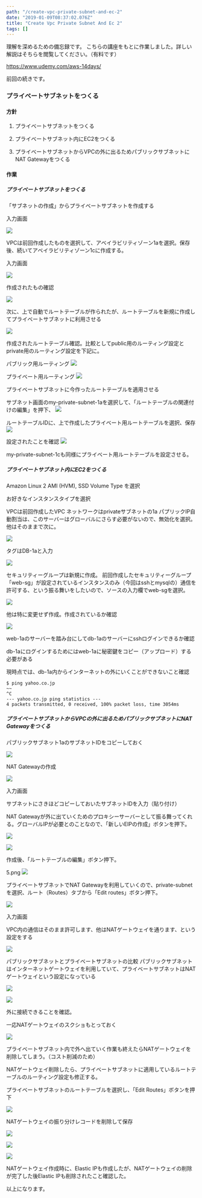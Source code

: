 ```yaml
---
path: "/create-vpc-private-subnet-and-ec-2"
date: "2019-01-09T08:37:02.076Z"
title: "Create Vpc Private Subnet And Ec 2"
tags: []
---
```


理解を深めるための備忘録です。
こちらの講座をもとに作業しました。詳しい解説はそちらを閲覧してください。（有料です）

https://www.udemy.com/aws-14days/

前回の続きです。

### プライベートサブネットをつくる

#### 方針

1. プライベートサブネットをつくる

2. プライベートサブネット内にEC2をつくる

3. プライベートサブネットからVPCの外に出るためパブリックサブネットにNAT Gatewayをつくる

#### 作業

##### プライベートサブネットをつくる

「サブネットの作成」からプライベートサブネットを作成する

入力画面

![](https://user-images.githubusercontent.com/37950257/52531819-d11c9d80-2d5e-11e9-904e-b7c22ca05ffc.png)

VPCは前回作成したものを選択して、アベイラビリティゾーン1aを選択。保存後、続いてアベイラビリティゾーン1cに作成する。

入力画面

![](https://user-images.githubusercontent.com/37950257/52531820-d11c9d80-2d5e-11e9-8e7e-d19ede5df889.png)

作成されたもの確認

![](https://user-images.githubusercontent.com/37950257/52531821-d1b53400-2d5e-11e9-851f-0ef233fe1d18.png)

次に、上で自動でルートテーブルが作られたが、ルートテーブルを新規に作成してプライベートサブネットに利用させる

![](https://user-images.githubusercontent.com/37950257/52531940-72582380-2d60-11e9-91c3-e192db77f285.png)

作成されたルートテーブル確認。比較としてpublic用のルーティング設定とprivate用のルーティング設定を下記に。

パブリック用ルーティング
![](https://user-images.githubusercontent.com/37950257/52531941-72582380-2d60-11e9-864f-4ef03337d7f1.png)

プライベート用ルーティング
![](https://user-images.githubusercontent.com/37950257/52531943-7421e700-2d60-11e9-8d32-df83b1f78350.png)

プライベートサブネットに今作ったルートテーブルを適用させる

サブネット画面のmy-private-subnet-1aを選択して、「ルートテーブルの関連付けの編集」を押下、
![](https://user-images.githubusercontent.com/37950257/52532019-ab44c800-2d61-11e9-885d-7d4d33afcb04.png)


ルートテーブルIDに、上で作成したプライベート用ルートテーブルを選択、保存
![](https://user-images.githubusercontent.com/37950257/52532021-abdd5e80-2d61-11e9-93ee-1063d8064a89.png)


設定されたことを確認
![](https://user-images.githubusercontent.com/37950257/52532022-abdd5e80-2d61-11e9-8234-fcbfb101dde2.png)

my-private-subnet-1cも同様にプライベート用ルートテーブルを設定させる。

##### プライベートサブネット内にEC2をつくる

Amazon Linux 2 AMI (HVM), SSD Volume Type を選択

お好きなインスタンスタイプを選択

VPCは前回作成したVPC
ネットワークはprivateサブネットの1a
パプリックIP自動割当は、このサーバーはグローバルにさらす必要がないので、無効化を選択。他はそのままで次に。

![](https://user-images.githubusercontent.com/37950257/52532241-0e842980-2d65-11e9-82cb-fa22519c85d8.png)

タグはDB-1aと入力

![](https://user-images.githubusercontent.com/37950257/52532242-0e842980-2d65-11e9-9ba4-1a375932e747.png)

セキュリティーグループは新規に作成。
前回作成したセキュリティーグループ「web-sg」が設定されているインスタンスのみ（今回はsshとmysqlの）通信を許可する、という振る舞いをしたいので、ソースの入力欄でweb-sgを選択。

![](https://user-images.githubusercontent.com/37950257/52532243-0e842980-2d65-11e9-9fc1-29edc91e93bf.png)

他は特に変更せず作成。作成されているか確認

![](https://user-images.githubusercontent.com/37950257/52532244-0e842980-2d65-11e9-9dce-f4eae487d21b.png)


web-1aのサーバーを踏み台にしてdb-1aのサーバーにsshログインできるか確認

db-1aにログインするためにはweb-1aに秘密鍵をコピー（アップロード）する必要がある

現時点では、db-1a内からインターネットの外にいくことができないこと確認

```
$ ping yahoo.co.jp
~~
^C
--- yahoo.co.jp ping statistics ---
4 packets transmitted, 0 received, 100% packet loss, time 3054ms
```


##### プライベートサブネットからVPCの外に出るためパブリックサブネットにNAT Gatewayをつくる

パブリックサブネット1aのサブネットIDをコピーしておく

![](https://user-images.githubusercontent.com/37950257/52534390-549cb580-2d84-11e9-968c-f21455b84ad9.png)


NAT Gatewayの作成

![](https://user-images.githubusercontent.com/37950257/52534391-55cde280-2d84-11e9-897f-33d475214eb7.png)


入力画面

サブネットにさきほどコピーしておいたサブネットIDを入力（貼り付け）

NAT Gatewayが外に出ていくためのプロキシーサーバーとして振る舞ってくれる。グローバルIPが必要とのことなので、「新しいEIPの作成」ボタンを押下。

![](https://user-images.githubusercontent.com/37950257/52534392-56667900-2d84-11e9-9c63-2659588b8b3b.png)

![](https://user-images.githubusercontent.com/37950257/52534394-56667900-2d84-11e9-83c8-bf18205eea4d.png
)


作成後、「ルートテーブルの編集」ボタン押下。

5.png
![](https://user-images.githubusercontent.com/37950257/52534395-56667900-2d84-11e9-8851-670a1e4de933.png)

プライベートサブネットでNAT Gatewayを利用していくので、private-subnetを選択、ルート（Routes）タブから「Edit routes」ボタン押下。

![](https://user-images.githubusercontent.com/37950257/52534396-56667900-2d84-11e9-82fc-c76bacd5a27e.png)

入力画面

VPC内の通信はそのまま許可します、他はNATゲートウェイを通ります、という設定をする

![](https://user-images.githubusercontent.com/37950257/52534397-56ff0f80-2d84-11e9-8230-1b8299cc4712.png)

パブリックサブネットとプライベートサブネットの比較
パブリックサブネットはインターネットゲートウェイを利用していて、プライベートサブネットはNATゲートウェイという設定になっている

![](https://user-images.githubusercontent.com/37950257/52534398-56ff0f80-2d84-11e9-9f57-b71b172ddf94.png)

![](https://user-images.githubusercontent.com/37950257/52534399-56ff0f80-2d84-11e9-80cc-ba87cb72de9b.png)


外に接続できることを確認。

一応NATゲートウェイのスクショもとっておく

![](https://user-images.githubusercontent.com/37950257/52534691-0ee1ec00-2d88-11e9-95de-ffef4a093b0b.png)

プライベートサブネット内で外へ出ていく作業も終えたらNATゲートウェイを削除してしまう。（コスト削減のため）

NATゲートウェイ削除したら、プライベートサブネットに適用しているルートテーブルのルーティング設定も修正する。

プライベートサブネットのルートテーブルを選択し、「Edit Routes」ボタンを押下

![](https://user-images.githubusercontent.com/37950257/52534692-0ee1ec00-2d88-11e9-9fd2-6ed74a352151.png)

NATゲートウェイの振り分けレコードを削除して保存

![](https://user-images.githubusercontent.com/37950257/52534693-0f7a8280-2d88-11e9-96c1-8539514de0ba.png)

![](https://user-images.githubusercontent.com/37950257/52534694-0f7a8280-2d88-11e9-88f6-e8d4a88f6a84.png)

![](https://user-images.githubusercontent.com/37950257/52534696-10131900-2d88-11e9-9d54-dab9cac48498.png)

NATゲートウェイ作成時に、Elastic IPも作成したが、NATゲートウェイの削除が完了した後Elastic IPも削除されたこと確認した。

以上になります。
